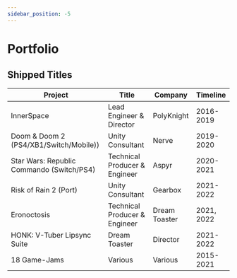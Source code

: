 ```yaml
---
sidebar_position: -5
---
```


# Portfolio

## Shipped Titles
| Project     | Title | Company | Timeline |
| ----------- | ----------- | ----------- | ----------- |
| InnerSpace      | Lead Engineer & Director       | PolyKnight | 2016-2019 |
| Doom & Doom 2 (PS4/XB1/Switch/Mobile))   | Unity Consultant        | Nerve | 2019-2020 |
| Star Wars: Republic Commando (Switch/PS4)   | Technical Producer & Engineer | Aspyr | 2020-2021 |
| Risk of Rain 2 (Port)   | Unity Consultant        | Gearbox | 2021-2022 |
| Eronoctosis   | Technical Producer & Engineer        | Dream Toaster | 2021, 2022 |
| HONK: V-Tuber Lipsync Suite   | Dream Toaster        | Director | 2021-2022 |
| 18 Game-Jams   | Various        | Various | 2015-2021 |